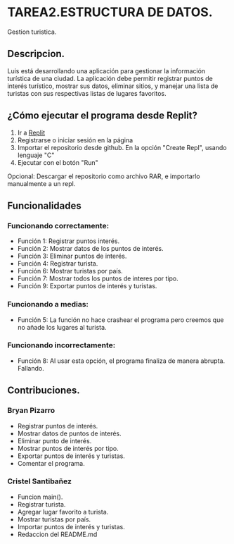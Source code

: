 # TAREA2.ESTRUCTURA DE DATOS.
Gestion turistica.

## Descripcion.

Luis está desarrollando una aplicación para gestionar la información turística de una ciudad. La aplicación debe permitir registrar puntos de interés turístico, mostrar sus datos, eliminar sitios, y manejar una lista de turistas con sus respectivas listas de lugares favoritos.

## ¿Cómo ejecutar el programa desde Replit?
1. Ir a [Replit](https://replit.com/~)
2. Registrarse o iniciar sesión en la página
3. Importar el repositorio desde github. En la opción "Create Repl", usando lenguaje "C"
4. Ejecutar con el botón "Run"

Opcional: Descargar el repositorio como archivo RAR, e importarlo manualmente a un repl.


## Funcionalidades
### Funcionando correctamente:
- Función 1: Registrar puntos interés.
- Función 2: Mostrar datos de los puntos de interés.
- Función 3: Eliminar puntos de interés.
- Función 4: Registrar turista.
- Función 6: Mostrar turistas por país.
- Función 7: Mostrar todos los puntos de interes por tipo.
- Función 9: Exportar puntos de interés y turistas.
 
### Funcionando a medias:
- Función 5: La función no hace crashear el programa pero creemos que no añade los lugares al turista.

### Funcionando incorrectamente:
- Función 8: Al usar esta opción, el programa finaliza de manera abrupta. Fallando.

## Contribuciones.

### Bryan Pizarro
- Registrar puntos de interés.
- Mostrar datos de puntos de interés.
- Eliminar punto de interés.
- Mostrar puntos de interés por tipo.
- Exportar puntos de interés y turistas.
- Comentar el programa.

### Cristel Santibañez
- Funcion main().
- Registrar turista.
- Agregar lugar favorito a turista.
- Mostrar turistas por país.
- Importar puntos de interés y turistas.
- Redaccion del README.md
